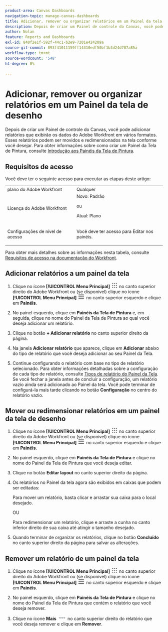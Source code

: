 ```yaml
---
product-area: Canvas Dashboards
navigation-topic: manage-canvas-dashboards
title: Adicionar, remover ou organizar relatórios em um Painel da tela de desenho
description: Depois de criar um Painel de controle do Canvas, você pode adicionar relatórios que exibirão os dados do Adobe Workfront em vários formatos. Esses relatórios podem ser movidos e redimensionados na tela conforme você desejar.
author: Nolan
feature: Reports and Dashboards
exl-id: 840f2e1f-592f-44c1-b2e9-7201e424209a
source-git-commit: 893f41011159ff14410edf50bf1b3d24d787a85a
workflow-type: tm+mt
source-wordcount: '548'
ht-degree: 0%

---
```


# Adicionar, remover ou organizar relatórios em um Painel da tela de desenho

Depois de criar um Painel de controle do Canvas, você pode adicionar relatórios que exibirão os dados do Adobe Workfront em vários formatos. Esses relatórios podem ser movidos e redimensionados na tela conforme você desejar. Para obter informações sobre como criar um Painel da Tela de Pintura, consulte [Introdução aos Painéis da Tela de Pintura](/help/quicksilver/reports-and-dashboards/canvas-dashboards/manage-canvas-dashboards/get-started-canvas-dashboards.md).

## Requisitos de acesso

Você deve ter o seguinte acesso para executar as etapas deste artigo:

<table style="table-layout:auto"> 
 <col> 
 <col> 
 <tbody> 
  <tr> 
   <td role="rowheader">plano do Adobe Workfront</td> 
   <td>Qualquer</td> 
  </tr> 
  <tr> 
   <td role="rowheader">Licença do Adobe Workfront</td> 
   <td>Novo: Padrão
   <p>ou</p>
   <p>Atual: Plano</p></td> 
  </tr> 
  <tr> 
   <td role="rowheader">Configurações de nível de acesso</td> 
   <td> <p>Você deve ter acesso para Editar nos painéis.</p></td> 
  </tr> 
 </tbody> 
</table>

Para obter mais detalhes sobre as informações nesta tabela, consulte [Requisitos de acesso na documentação do Workfront](/help/quicksilver/administration-and-setup/add-users/access-levels-and-object-permissions/access-level-requirements-in-documentation.md).

## Adicionar relatórios a um painel da tela

1. Clique no ícone **[!UICONTROL Menu Principal]** ![Menu Principal](/help/_includes/assets/main-menu-icon.png) no canto superior direito do Adobe Workfront ou (se disponível) clique no ícone **[!UICONTROL Menu Principal]** ![Menu Principal](/help/_includes/assets/main-menu-icon-left-nav.png) no canto superior esquerdo e clique em **Painéis**.

1. No painel esquerdo, clique em **Painéis da Tela de Pintura** e, em seguida, clique no nome do Painel da Tela de Pintura ao qual você deseja adicionar um relatório.

1. Clique no botão **+ Adicionar relatório** no canto superior direito da página.

1. Na janela **Adicionar relatório** que aparece, clique em **Adicionar** abaixo do tipo de relatório que você deseja adicionar ao seu Painel da Tela.

1. Continue configurando o relatório com base no tipo de relatório selecionado. Para obter informações detalhadas sobre a configuração de cada tipo de relatório, consulte [Tipos de relatório do Painel da Tela](/help/quicksilver/reports-and-dashboards/canvas-dashboards/report-types/report-types-overview.md). Se você fechar a janela antes de concluir a configuração, um relatório vazio ainda será adicionado ao Painel da tela. Você pode terminar de configurá-la mais tarde clicando no botão **Configuração** no centro do relatório vazio.

## Mover ou redimensionar relatórios em um painel da tela de desenho

1. Clique no ícone **[!UICONTROL Menu Principal]** ![Menu Principal](/help/_includes/assets/main-menu-icon.png) no canto superior direito do Adobe Workfront ou (se disponível) clique no ícone **[!UICONTROL Menu Principal]** ![Menu Principal](/help/_includes/assets/main-menu-icon-left-nav.png) no canto superior esquerdo e clique em **Painéis**.

1. No painel esquerdo, clique em **Painéis da Tela de Pintura** e clique no nome do Painel da Tela de Pintura que você deseja editar.

1. Clique no botão **Editar layout** no canto superior direito da página.

1. Os relatórios no Painel da tela agora são exibidos em caixas que podem ser editadas:

   Para mover um relatório, basta clicar e arrastar sua caixa para o local desejado.

   OU

   Para redimensionar um relatório, clique e arraste a cunha no canto inferior direito de sua caixa até atingir o tamanho desejado.

1. Quando terminar de organizar os relatórios, clique no botão **Concluído** no canto superior direito da página para salvar as alterações.

## Remover um relatório de um painel da tela

1. Clique no ícone **[!UICONTROL Menu Principal]** ![Menu Principal](/help/_includes/assets/main-menu-icon.png) no canto superior direito do Adobe Workfront ou (se disponível) clique no ícone **[!UICONTROL Menu Principal]** ![Menu Principal](/help/_includes/assets/main-menu-icon-left-nav.png) no canto superior esquerdo e clique em **Painéis**.

1. No painel esquerdo, clique em **Painéis da Tela de Pintura** e clique no nome do Painel da Tela de Pintura que contém o relatório que você deseja remover.

1. Clique no ícone **Mais** ![Mais ícone](/help/quicksilver/reports-and-dashboards/canvas-dashboards/assets/more-icon.png) no canto superior direito do relatório que você deseja remover e clique em **Remover**.
